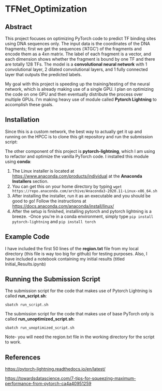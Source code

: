 # TFNet_Optimization

## Abstract
This project focuses on optimizing PyTorch code to predict TF binding sites using DNA sequences only. The input data is the coordinates of the DNA fragments; first we get the sequences (‘ATGC’) of the fragments and encode them as a 4xn matrix. The label of each fragment is a vector, and each dimension shows whether the fragment is bound by one TF and there are totally 128 TFs. The model is a **convolutional neural network** with 1 convolutional layer, 2 dilated convolutional layers, and 1 fully connected layer that outputs the predicted labels.


My goal with this project is speeding up the training/testing of the neural network, which is already making use of a single GPU. I plan on optimizing the code on one GPU and then eventually distribute the process over multiple GPUs. I'm making heavy use of module called **Pytorch Lightning** to accomplish these goals.

## Installation

Since this is a custom network, the best way to actually get it up and running on the HPCC is to clone this git repository and run the submission script:

The other component of this project is **pytorch-lightning**, which I am using to refactor and optimize the vanilla PyTorch code. I installed this module using **conda**:

  1) The Linux installer is located at https://www.anaconda.com/products/individual at the **Anaconda Installers** section. 
  2) You can get this on your home directory by typing `wget https://repo.anaconda.com/archive/Anaconda3-2020.11-Linux-x86_64.sh`
  3) After installing the installer, run it as an executable and you should be good to go! Follow the instructions at https://docs.anaconda.com/anaconda/install/linux/
  4) After the setup is finished, installing pytorch and pytorch lightning is a breeze. 
     	-Once you're in a conda environment, simply type `pip install pytorch-lightning` and `pip install torch`

## Example Code

I have included the first 50 lines of the **region.txt** file from my local directory (this file is way too big for github) for testing purposes. Also, I have included a notebook containing my initial results (titled Initial_Results.ipynb)

## Running the Submission Script

The submission script for the code that makes use of Pytorch Lightning is called **run_script.sh**:

`sbatch run_script.sh`

The submission script for the code that makes use of base PyTorch only is called **run_unoptimized_script.sh**:

`sbatch run_unoptimized_script.sh`

Note- you will need the region.txt file in the working directory for the script to work.

## References

https://pytorch-lightning.readthedocs.io/en/latest/

https://towardsdatascience.com/7-tips-for-squeezing-maximum-performance-from-pytorch-ca4a40951259
